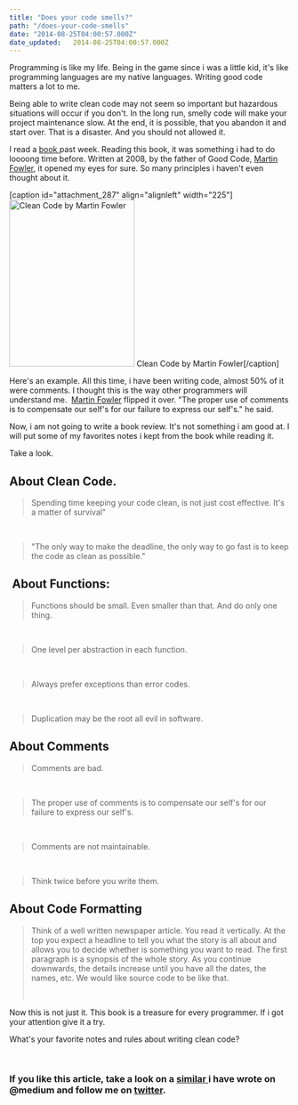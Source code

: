 ```yaml
---
title: "Does your code smells?"
path: "/does-your-code-smells"
date: "2014-08-25T04:00:57.000Z"
date_updated:   2014-08-25T04:00:57.000Z
---
```


Programming is like my life. Being in the game since i was a little kid, it's like programming languages are my native languages. Writing good code matters a lot to me.

Being able to write clean code may not seem so important but hazardous situations will occur if you don't. In the long run, smelly code will make your project maintenance slow. At the end, it is possible, that you abandon it and start over. That is a disaster. And you should not allowed it.

I read a <a title="Clean Code Handbook" href="http://www.amazon.com/Clean-Code-Handbook-Software-Craftsmanship/dp/0132350882" target="_blank">book </a>past week. Reading this book, it was something i had to do loooong time before. Written at 2008, by the father of Good Code, <a title="Martin Fowler Personal Page" href="martinfowler.com" target="_blank">Martin Fowler</a>, it opened my eyes for sure. So many principles i haven't even thought about it.

[caption id="attachment_287" align="alignleft" width="225"]<a href="http://www.amazon.com/Clean-Code-Handbook-Software-Craftsmanship/dp/0132350882"><img class="wp-image-287 size-medium" src="https://kbariotis.files.wordpress.com/2014/08/showcover.jpg?w=225" alt="Clean Code by Martin Fowler" width="225" height="300" /></a> Clean Code by Martin Fowler[/caption]

Here's an example. All this time, i have been writing code, almost 50% of it were comments. I thought this is the way other programmers will understand me.  <a title="Martin Fowler Personal Page" href="martinfowler.com" target="_blank">Martin Fowler</a> flipped it over. "The proper use of comments is to compensate our self's for our failure to express our self's." he said.

Now, i am not going to write a book review. It's not something i am good at. I will put some of my favorites notes i kept from the book while reading it.

Take a look.
<h2>About Clean Code.</h2>
<blockquote>Spending time keeping your code clean, is not just cost effective. It's a matter of survival"</blockquote>
&nbsp;
<blockquote>"The only way to make the deadline, the only way to go fast is to keep the code as clean as possible."</blockquote>
<h2> About Functions:</h2>
<blockquote>Functions should be small. Even smaller than that. And do only one thing.</blockquote>
&nbsp;
<blockquote>One level per abstraction in each function.</blockquote>
&nbsp;
<blockquote>Always prefer exceptions than error codes.</blockquote>
&nbsp;
<blockquote>Duplication may be the root all evil in software.</blockquote>
<h2>About Comments</h2>
<blockquote>Comments are bad.</blockquote>
&nbsp;
<blockquote>The proper use of comments is to compensate our self's for our failure to express our self's.</blockquote>
&nbsp;
<blockquote>Comments are not maintainable.</blockquote>
&nbsp;
<blockquote>Think twice before you write them.</blockquote>
<h2>About Code Formatting</h2>
<blockquote>Think of a well written newspaper article. You read it vertically. At the top you expect a headline to tell you what the story is all about and allows you to decide whether is something you want to read. The first paragraph is a synopsis of the whole story. As you continue downwards, the details increase until you have all the dates, the names, etc. We would like source code to be like that.

&nbsp;</blockquote>
Now this is not just it. This book is a treasure for every programmer. If i got your attention give it a try.

What's your favorite notes and rules about writing clean code?

&nbsp;
<h3>If you like this article, take a look on a <a title="How to write clean and efficient code" href="https://medium.com/@kbariotis/how-to-write-clean-efficient-code-f53fd67131f9" target="_blank">similar </a>i have wrote on @medium and follow me on <a title="Kostas Bariotis on Twitter" href="http://twitter.com/kbariotis" target="_blank">twitter</a>.</h3>
